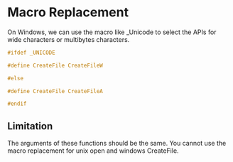 # Macro Replacement

On Windows, we can use the macro like _Unicode to select the APIs for wide characters or multibytes characters. 

```c
#ifdef _UNICODE

#define CreateFile CreateFileW

#else

#define CreateFile CreateFileA

#endif

```

## Limitation

The arguments of these functions should be the same. You cannot use the macro replacement for unix open and windows CreateFile.
